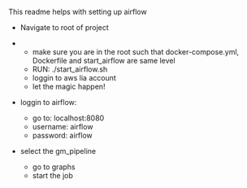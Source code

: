 This readme helps with setting up airflow

- Navigate to root of project
-
    - make sure you are in the root such that docker-compose.yml, Dockerfile and start_airflow are same level
    - RUN: ./start_airflow.sh
    - loggin to aws lia account
    - let the magic happen!

- loggin to airflow:
    - go to: localhost:8080
    - username: airflow
    - password: airflow

- select the gm_pipeline
    - go to graphs
    - start the job

